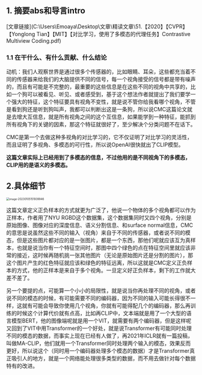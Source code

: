 ## 1. 摘要abs和导言intro

[文章链接](C:\Users\Emoaya\Desktop\文章\精读文章\51.【2020】【CVPR】【Yonglong Tian】【MIT】【对比学习，使用了多模态的代理任务】Contrastive Multiview Coding.pdf)

### 1.1 在干什么、有什么贡献、什么结论

动机：我们人观察世界是通过很多个传感器的，比如眼睛、耳朵，这些都充当着不同的传感器来给我们的大脑提供不同的信号，每一个视角接受的信号都是带有噪声的，而且有可能是不完整的，最重要的这些信息是在这些不同的视角中共享的，比如一个狗可以被看见、听见、或者感受到，基于这个想法作者就提出了我们要学一个强大的特征，这个特征要具有视角不变性，就是说不管你给我看哪个视角，不管是看到狗还是听到狗叫声，我都可以判断出这是一条狗，所以说CMC这篇论文就是去增大互信息，就是所有视角之间的这个互信息，如果能学到一种特征，能抓到所有视角下的关键的因素，那这个特征就很好了，至少解决个分类问题不在话下。

CMC是第一个去做这种多视角的对比学习的，它不仅证明了对比学习的灵活性，而且证明了多视角、多模态的可行性，所以说OpenAI很快就出了CLIP模型。

**这篇文章实际上已经用到了多模态的信息，不过他用的是不同视角下的多模态，CLIP用的是语义的多模态。**

## 2.具体细节

<img src="D:\markdown file\截图\image-20230105151939946.png" alt="image-20230105151939946" style="zoom:50%;" />

这篇文章定义正负样本的方式就更为广泛了，他说一个物体的多个视角都可以作为正样本，作者用了NYU RGBD这个数据集，这个数据集同时又四个视角，分别是原始图像、图像对应的深度信息、语义分割信息、和surface normal信息，CMC的意思是说虽然这些不同的输入（视角）来自于不同的传感器，或者说不同的模态，但是这些图片都对应的是一张图片，都是一个东西，那他们呢就应该互为真样本，也就是说当你有一个特征空间时，那图中四个绿色的点在特征空间里就应该非常的接近，这时候再随机挑一张其他图片（无论是原始图片还是分割的图片），那这个图片产生的红色特征就应该和绿色的特征远离，所以这就是CMC定义正负样本的方式，他的正样本是来自于多个视角。一旦定义好正负样本，剩下的工作就大差不差了。

另一个要提的点，可能算一个小小的局限性，就是说当你再处理不同的视角，或者说不同的模态的时候，有可能需要不同的编码器，因为不同的输入可能长得很不一样，这就有可能会导致你使用几个视角，你就有可能得配几个的编码器，那么再训练的时候这个计算代价就有点高，比如再CLIP中，文本端就是用了一个大型的语言模型BERT，他的图像端呢就是用一个VIT，就需要有两个编码器，但是这样呢又回到了VIT中用Transformer的一个好处，就是说Transformer有可能同时处理不同的模态的数据，而事实上现在已经有人做了，再2021年ICLR就有一篇投稿，叫做MA-CLIP，他们就用一个Transformer同时处理两个输入的模态，效果反而更好，所以说这个（同时用一个编码器处理多个模态的数据）才是Transformer真正吸引人的地方，就是一个网络能处理很多类型的数据，而不用去做针对每个数据特有的改进。